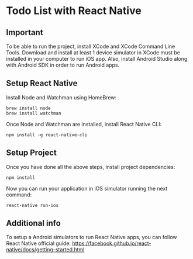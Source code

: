 # Todo List with React Native

## Important

To be able to run the project, install XCode and XCode Command Line Tools. Download and install at least 1 device simulator in XCode must be installed in your computer to run iOS app.
Also, install Android Studio along with Android SDK in order to run Android apps.

## Setup React Native

Install Node and Watchman using HomeBrew:

```
brew install node
brew install watchman
```

Once Node and Watchman are installed, install React Native CLI:

```
npm install -g react-native-cli
```

## Setup Project

Once you have done all the above steps, install project dependencies:

```
npm install
```

Now you can run your application in iOS simulator running the next command:

```
react-native run-ios
```

## Additional info

To setup a Android simulators to run React Native apps, you can follow React Native official guide:
https://facebook.github.io/react-native/docs/getting-started.html
